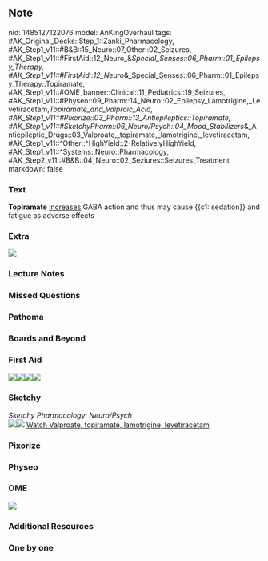## Note
nid: 1485127122076
model: AnKingOverhaul
tags: #AK_Original_Decks::Step_1::Zanki_Pharmacology, #AK_Step1_v11::#B&B::15_Neuro::07_Other::02_Seizures, #AK_Step1_v11::#FirstAid::12_Neuro_&_Special_Senses::06_Pharm::01_Epilepsy_Therapy, #AK_Step1_v11::#FirstAid::12_Neuro_&_Special_Senses::06_Pharm::01_Epilepsy_Therapy::Topiramate, #AK_Step1_v11::#OME_banner::Clinical::11_Pediatrics::19_Seizures, #AK_Step1_v11::#Physeo::09_Pharm::14_Neuro::02_Epilepsy_Lamotrigine,_Levetiracetam,_Topiramate_and_Valproic_Acid, #AK_Step1_v11::#Pixorize::03_Pharm::13_Antiepileptics::Topiramate, #AK_Step1_v11::#SketchyPharm::06_Neuro/Psych::04_Mood_Stabilizers_&_Antiepileptic_Drugs::03_Valproate,_topiramate,_lamotrigine,_levetiracetam, #AK_Step1_v11::^Other::^HighYield::2-RelativelyHighYield, #AK_Step1_v11::^Systems::Neuro::Pharmacology, #AK_Step2_v11::#B&B::04_Neuro::02_Seziures::Seizures_Treatment
markdown: false

### Text
<div>
  <b>Topiramate</b> <u>increases</u> GABA action and thus may cause
  {{c1::sedation}} and fatigue as adverse effects
</div>

### Extra
<img src="paste-527288839963121.jpg">

### Lecture Notes


### Missed Questions


### Pathoma


### Boards and Beyond


### First Aid
<img src="paste-63204738727939.jpg"><img src=
"paste-60975650701315.jpg"><img src=
"paste-688547682058243.jpg"><img src="paste-69569880260611.jpg">

### Sketchy
<div>
  <i>Sketchy Pharmacology: Neuro/Psych</i>
</div><img src=
"paste-eff1a5a949714dae040fb9b2e9fa9e67a02afcd7.png"><img src=
"paste-55d686b206f5622642ce66951cd5a79b0161ced5.png"> <a href=
"https://dashboard.sketchy.com/study/medical/courses/medical-pharmacology/units/medical-pharmacology-neuro-psych/videos/medical-pharmacology-neuropsych-mood-stabilizers-and-antiepileptic-drugs-valproate-topiramate-lamotrigine-levetiracetam-brivaracetam?utm_source=anki&utm_medium=partnership&utm_campaign=february_update&utm_content=medical">
Watch Valproate, topiramate, lamotrigine, levetiracetam</a>

### Pixorize


### Physeo


### OME
<div class="ome-widget">
  <a href=
  "https://onlinemeded.org/spa/pediatrics/seizures/acquire?ref=anki">
  <img src="_OME_AnkiFlashcards_Lesson_4.png"></a>
</div>

### Additional Resources


### One by one

